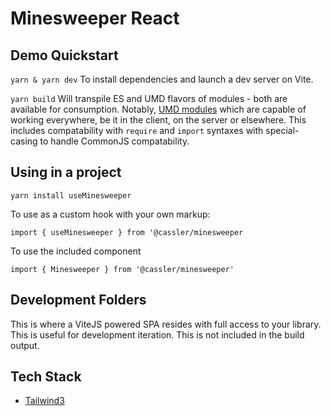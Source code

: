 # Minesweeper React

## Demo Quickstart

`yarn & yarn dev` To install dependencies and launch a dev server on Vite.

`yarn build` Will transpile ES and UMD flavors of modules - both are available for consumption. Notably, [UMD modules](https://github.com/umdjs/umd) which are capable of working everywhere, be it in the client, on the server or elsewhere. This includes compatability with `require` and `import` syntaxes with special-casing to handle CommonJS compatability.

## Using in a project

`yarn install useMinesweeper`

To use as a custom hook with your own markup:

`import { useMinesweeper } from '@cassler/minesweeper`

To use the included component

`import { Minesweeper } from '@cassler/minesweeper'`

## Development Folders

This is where a ViteJS powered SPA resides with full access to your library. This is useful for development iteration. This is not included in the build output.


## Tech Stack

- [Tailwind3](https://tailwindcss.com/docs/configuration)
